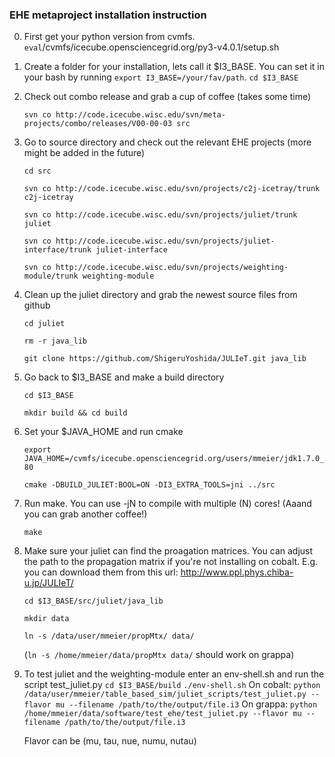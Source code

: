 ### EHE metaproject installation instruction

0. First get your python version from cvmfs.
    ` eval `/cvmfs/icecube.opensciencegrid.org/py3-v4.0.1/setup.sh` `

1. Create a folder for your installation, lets call it $I3_BASE. You can set it in your bash by running `export I3_BASE=/your/fav/path`.
    `cd $I3_BASE`

2. Check out combo release and grab a cup of coffee (takes some time)
    
    `svn co http://code.icecube.wisc.edu/svn/meta-projects/combo/releases/V00-00-03 src`

3. Go to source directory and check out the relevant EHE projects (more might be added in the future)
    
    `cd src`
    
    `svn co http://code.icecube.wisc.edu/svn/projects/c2j-icetray/trunk c2j-icetray`
    
    `svn co http://code.icecube.wisc.edu/svn/projects/juliet/trunk juliet`
    
    `svn co http://code.icecube.wisc.edu/svn/projects/juliet-interface/trunk juliet-interface`
    
    `svn co http://code.icecube.wisc.edu/svn/projects/weighting-module/trunk weighting-module`

4. Clean up the juliet directory and grab the newest source files from github
    
    `cd juliet`
    
    `rm -r java_lib`
    
    `git clone https://github.com/ShigeruYoshida/JULIeT.git java_lib`

5. Go back to $I3_BASE and make a build directory
    
    `cd $I3_BASE`
    
    `mkdir build && cd build`

6. Set your $JAVA_HOME and run cmake
    
    `export JAVA_HOME=/cvmfs/icecube.opensciencegrid.org/users/mmeier/jdk1.7.0_80`
    
    `cmake -DBUILD_JULIET:BOOL=ON -DI3_EXTRA_TOOLS=jni ../src`


7. Run make. You can use -jN to compile with multiple (N) cores! (Aaand you can grab another coffee!)
    
    `make`

8. Make sure your juliet can find the proagation matrices. You can adjust the path to the propagation matrix if you're not installing on cobalt. E.g. you can download them from this url: http://www.ppl.phys.chiba-u.jp/JULIeT/
    
    `cd $I3_BASE/src/juliet/java_lib`
    
    `mkdir data`
    
    `ln -s /data/user/mmeier/propMtx/ data/`
    
    (`ln -s /home/mmeier/data/propMtx data/` should work on grappa)

9. To test juliet and the weighting-module enter an env-shell.sh and run the script test_juliet.py
    `cd $I3_BASE/build`
    `./env-shell.sh`
    On cobalt:
    `python /data/user/mmeier/table_based_sim/juliet_scripts/test_juliet.py --flavor mu --filename /path/to/the/output/file.i3`
    On grappa:
    `python /home/mmeier/data/software/test_ehe/test_juliet.py --flavor mu --filename /path/to/the/output/file.i3`

    Flavor can be (mu, tau, nue, numu, nutau)

